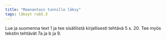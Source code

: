 ```yaml
---
title: "Maanantain tunnille läksy"
tags: läksyt rub5.3
---
```


Lue ja suomenna text 1 ja tee sisällöstä kirjallisesti tehtävä 5 s. 20. Tee myös tekstin tehtävät 7a ja b ja 9. 